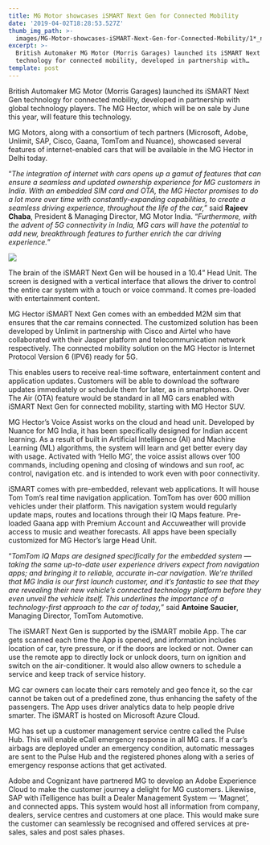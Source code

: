 ```yaml
---
title: MG Motor showcases iSMART Next Gen for Connected Mobility
date: '2019-04-02T18:28:53.527Z'
thumb_img_path: >-
  images/MG-Motor-showcases-iSMART-Next-Gen-for-Connected-Mobility/1*_nGefXCH1o88cSKArGDknA.png
excerpt: >-
  British Automaker MG Motor (Morris Garages) launched its iSMART Next Gen
  technology for connected mobility, developed in partnership with…
template: post
---
```

British Automaker MG Motor (Morris Garages) launched its iSMART Next Gen technology for connected mobility, developed in partnership with global technology players. The MG Hector, which will be on sale by June this year, will feature this technology.

MG Motors, along with a consortium of tech partners (Microsoft, Adobe, Unlimit, SAP, Cisco, Gaana, TomTom and Nuance), showcased several features of internet-enabled cars that will be available in the MG Hector in Delhi today.

“*The integration of internet with cars opens up a gamut of features that can ensure a seamless and updated ownership experience for MG customers in India. With an embedded SIM card and OTA, the MG Hector promises to do a lot more over time with constantly-expanding capabilities, to create a seamless driving experience, throughout the life of the car,*” said **Rajeev Chaba**, President & Managing Director, MG Motor India. “*Furthermore, with the advent of 5G connectivity in India, MG cars will have the potential to add new, breakthrough features to further enrich the car driving experience.*”

![](/images/MG-Motor-showcases-iSMART-Next-Gen-for-Connected-Mobility/1*_nGefXCH1o88cSKArGDknA.png)

The brain of the iSMART Next Gen will be housed in a 10.4” Head Unit. The screen is designed with a vertical interface that allows the driver to control the entire car system with a touch or voice command. It comes pre-loaded with entertainment content.

MG Hector iSMART Next Gen comes with an embedded M2M sim that ensures that the car remains connected. The customized solution has been developed by Unlimit in partnership with Cisco and Airtel who have collaborated with their Jasper platform and telecommunication network respectively. The connected mobility solution on the MG Hector is Internet Protocol Version 6 (IPV6) ready for 5G.

This enables users to receive real-time software, entertainment content and application updates. Customers will be able to download the software updates immediately or schedule them for later, as in smartphones. Over The Air (OTA) feature would be standard in all MG cars enabled with iSMART Next Gen for connected mobility, starting with MG Hector SUV.

MG Hector’s Voice Assist works on the cloud and head unit. Developed by Nuance for MG India, it has been specifically designed for Indian accent learning. As a result of built in Artificial Intelligence (AI) and Machine Learning (ML) algorithms, the system will learn and get better every day with usage. Activated with ‘Hello MG’, the voice assist allows over 100 commands, including opening and closing of windows and sun roof, ac control, navigation etc. and is intended to work even with poor connectivity.

iSMART comes with pre-embedded, relevant web applications. It will house Tom Tom’s real time navigation application. TomTom has over 600 million vehicles under their platform. This navigation system would regularly update maps, routes and locations through their IQ Maps feature. Pre-loaded Gaana app with Premium Account and Accuweather will provide access to music and weather forecasts. All apps have been specially customized for MG Hector’s large Head Unit.

“*TomTom IQ Maps are designed specifically for the embedded system — taking the same up-to-date user experience drivers expect from navigation apps; and bringing it to reliable, accurate in-car navigation. We’re thrilled that MG India is our first launch customer, and it’s fantastic to see that they are revealing their new vehicle’s connected technology platform before they even unveil the vehicle itself. This underlines the importance of a technology-first approach to the car of today,*” said **Antoine Saucier**, Managing Director, TomTom Automotive.

The iSMART Next Gen is supported by the iSMART mobile App. The car gets scanned each time the App is opened, and information includes location of car, tyre pressure, or if the doors are locked or not. Owner can use the remote app to directly lock or unlock doors, turn on ignition and switch on the air-conditioner. It would also allow owners to schedule a service and keep track of service history.

MG car owners can locate their cars remotely and geo fence it, so the car cannot be taken out of a predefined zone, thus enhancing the safety of the passengers. The App uses driver analytics data to help people drive smarter. The iSMART is hosted on Microsoft Azure Cloud.

MG has set up a customer management service centre called the Pulse Hub. This will enable eCall emergency response in all MG cars. If a car’s airbags are deployed under an emergency condition, automatic messages are sent to the Pulse Hub and the registered phones along with a series of emergency response actions that get activated.

Adobe and Cognizant have partnered MG to develop an Adobe Experience Cloud to make the customer journey a delight for MG customers. Likewise, SAP with iTelligence has built a Dealer Management System — ‘Magnet’, and connected apps. This system would host all information from company, dealers, service centres and customers at one place. This would make sure the customer can seamlessly be recognised and offered services at pre-sales, sales and post sales phases.
